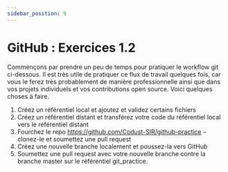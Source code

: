 ```yaml
---
sidebar_position: 9
---
```


# GitHub : Exercices 1.2

Commençons par prendre un peu de temps pour pratiquer le workflow git ci-dessous. Il est très utile de pratiquer ce flux de travail quelques fois, car vous le ferez très probablement de manière professionnelle ainsi que dans vos projets individuels et vos contributions open source. Voici quelques choses à faire.

1. Créez un référentiel local et ajoutez et validez certains fichiers
2. Créez un référentiel distant et transférez votre code du référentiel local vers le référentiel distant
3. Fourchez le repo <https://github.com/Codust-SIR/github-practice> – clonez-le et soumettez une pull request
4. Créez une nouvelle branche localement et poussez-la vers GitHub
5. Soumettez une pull request avec votre nouvelle branche contre la branche master sur le référentiel git_practice.
